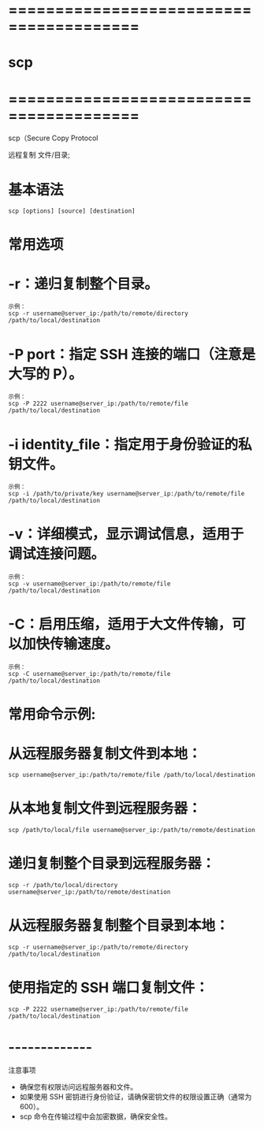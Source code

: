 # ======================================== #
#                 scp
# ======================================== #

scp（Secure Copy Protocol

远程复制 文件/目录;



# 基本语法
    scp [options] [source] [destination]  

# 常用选项
#  -r：递归复制整个目录。
    示例：
    scp -r username@server_ip:/path/to/remote/directory /path/to/local/destination  

#  -P port：指定 SSH 连接的端口（注意是大写的 P）。
    示例：
    scp -P 2222 username@server_ip:/path/to/remote/file /path/to/local/destination  

#  -i identity_file：指定用于身份验证的私钥文件。
    示例：
    scp -i /path/to/private/key username@server_ip:/path/to/remote/file /path/to/local/destination  

#  -v：详细模式，显示调试信息，适用于调试连接问题。
    示例：
    scp -v username@server_ip:/path/to/remote/file /path/to/local/destination  

#  -C：启用压缩，适用于大文件传输，可以加快传输速度。
    示例：
    scp -C username@server_ip:/path/to/remote/file /path/to/local/destination  

# 常用命令示例:
#  从远程服务器复制文件到本地：
    scp username@server_ip:/path/to/remote/file /path/to/local/destination  

#  从本地复制文件到远程服务器：
    scp /path/to/local/file username@server_ip:/path/to/remote/destination  

#  递归复制整个目录到远程服务器：
    scp -r /path/to/local/directory username@server_ip:/path/to/remote/destination  

#  从远程服务器复制整个目录到本地：
    scp -r username@server_ip:/path/to/remote/directory /path/to/local/destination  

#  使用指定的 SSH 端口复制文件：
    scp -P 2222 username@server_ip:/path/to/remote/file /path/to/local/destination  

# -------------
注意事项
- 确保您有权限访问远程服务器和文件。
- 如果使用 SSH 密钥进行身份验证，请确保密钥文件的权限设置正确（通常为 600）。
- scp 命令在传输过程中会加密数据，确保安全性。































